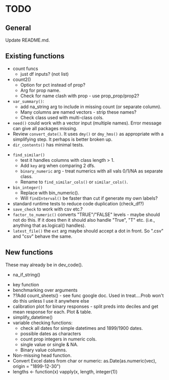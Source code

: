 # TODO

## General

Update README.md.

## Existing functions

+ count funcs 
    - just df inputs? (not list)
+ count2() 
    - Option for pct instead of prop?
    - Arg for prop name.
    - Check for name clash with prop - use prop_prop/prop2?
+ `var_summary()`: 
    - add na_string arg to include in missing count (or separate column).
    - Many columns are named vectors - strip these names?
    - Check class used with multi-class cols.
+ `need()` could work with a vector input (multiple names). Error message can give all packages missing.
+ Review `convert_date()`. It uses `dmy()` or `dmy_hms()` as appropriate with a simplifying step. It perhaps is better broken up.
+ `dir_contents()` has minimal tests.
* `find_similar()` 
    - test it handles columns with class length > 1.
    - Add `key` arg when comparing 2 dfs.
    - `binary_numeric` arg - treat numerics with all vals 0/1/NA as separate class.
    - Rename to `find_similar_cols()` or `similar_cols()`.
* `bin_integer()` 
    - Replace with bin_numeric().
    - Will `findInterval()` be faster than cut if generate my own labels?
* standard runtime tests to reduce code duplication (check_df?)
* `save_check` to work with csv etc.? 
* `factor_to_numeric()` converts "TRUE"/"FALSE" levels - maybe should not do this. If it does then it should also handle "True", "T" etc. (i.e., anything that as.logical() handles).
* `latest_file()` the `ext` arg maybe should accept a dot in front. So ".csv" and "csv" behave the same.

## New functions

These may already be in dev_code().

* na_if_string()
+ key function
+ benchmarking over arguments
+ ??Add count_sheets() - see func google doc. Used in treat....Prob won't do this unless I use it anywhere else
+ calibration plot for binary responses - split preds into deciles and get mean response for each. Plot & table.
+ simplify_datetime()
+ variable checking functions:
    + check all dates for simple datetimes and 1899/1900 dates.
    + possible dates as characters
    + count prop integers in numeric cols.
    + single value or single & NA.
    + Binary value columns.
+ Non-missing head function.
+ Convert Excel dates from char or numeric: as.Date(as.numeric(vec), origin = "1899-12-30")
+ lengths <- function(x) vapply(x, length, integer(1))
